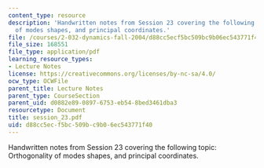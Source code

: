 ```yaml
---
content_type: resource
description: 'Handwritten notes from Session 23 covering the following topic: Orthogonality
  of modes shapes, and principal coordinates.'
file: /courses/2-032-dynamics-fall-2004/d88cc5ecf5bc509bc9b06ec543771f40_session_23.pdf
file_size: 168551
file_type: application/pdf
learning_resource_types:
- Lecture Notes
license: https://creativecommons.org/licenses/by-nc-sa/4.0/
ocw_type: OCWFile
parent_title: Lecture Notes
parent_type: CourseSection
parent_uid: d0882e89-0897-6753-eb54-8bed3461dba3
resourcetype: Document
title: session_23.pdf
uid: d88cc5ec-f5bc-509b-c9b0-6ec543771f40
---
```

Handwritten notes from Session 23 covering the following topic: Orthogonality of modes shapes, and principal coordinates.